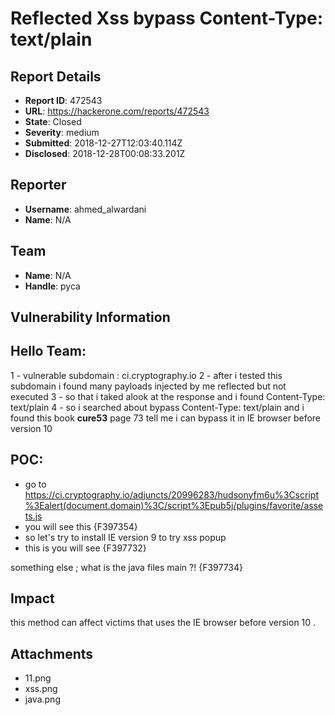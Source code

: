 # Reflected Xss bypass Content-Type: text/plain 

## Report Details
- **Report ID**: 472543
- **URL**: https://hackerone.com/reports/472543
- **State**: Closed
- **Severity**: medium
- **Submitted**: 2018-12-27T12:03:40.114Z
- **Disclosed**: 2018-12-28T00:08:33.201Z

## Reporter
- **Username**: ahmed_alwardani
- **Name**: N/A

## Team
- **Name**: N/A
- **Handle**: pyca

## Vulnerability Information
Hello Team:
--------------

1 - vulnerable subdomain : ci.cryptography.io
2 - after i tested this subdomain i found many payloads injected by me reflected but not executed
3 - so that i taked alook at the response and i found Content-Type: text/plain 
4 - so i searched about bypass Content-Type: text/plain and i found this book **cure53** page 73 tell me i can bypass it in IE browser before version 10 

POC:
------

- go to https://ci.cryptography.io/adjuncts/20996283/hudsonyfm6u%3Cscript%3Ealert(document.domain)%3C/script%3Epub5j/plugins/favorite/assets.js
- you will see this {F397354}
- so let's try to install IE version 9 to try xss popup
- this is you will see {F397732}

something else ;
what is the java files main ?! {F397734}

## Impact

this method can affect victims that uses the IE browser before version 10 .

## Attachments
- 11.png
- xss.png
- java.png
